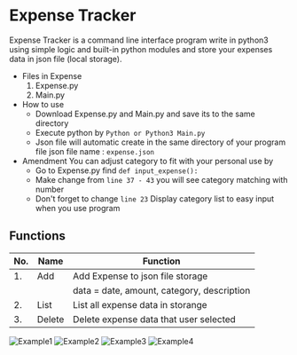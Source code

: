 # Expense Tracker
  Expense Tracker is a command line interface program write in python3 using simple logic and built-in python modules and store your expenses data
  in json file (local storage).
  - Files in Expense
    1. Expense.py
    2. Main.py
  - How to use
    - Download Expense.py and Main.py and save its to the same directory
    - Execute python by ```Python or Python3 Main.py```
    - Json file will automatic create in the same directory of your program file json file name : ```expense.json```
  - Amendment
    You can adjust category to fit with your personal use by
    - Go to Expense.py find ```def input_expense():```
    - Make change from ```line 37 - 43``` you will see category matching with number
    - Don't forget to change ```line 23``` Display category list to easy input when you use program

## Functions

| No. | Name | Function                        |
|-----|------|---------------------------------|
|1.   | Add  | Add Expense to json file storage |
|     |      | data = date, amount, category, description|
|2.   | List | List all expense data in storange |
|3.   | Delete | Delete expense data that user selected |

![Example1](https://github.com/user-attachments/assets/bba2a3b0-ba90-4037-ba98-8291272d2545)
![Example2](https://github.com/user-attachments/assets/84bbe63d-b293-4187-8834-029533341def)
![Example3](https://github.com/user-attachments/assets/b0d43509-f42a-4d0c-b5b2-d76b55719161)
![Example4](https://github.com/user-attachments/assets/64dfd5de-26b2-4197-9bb5-e60d8ec4c0d0)
